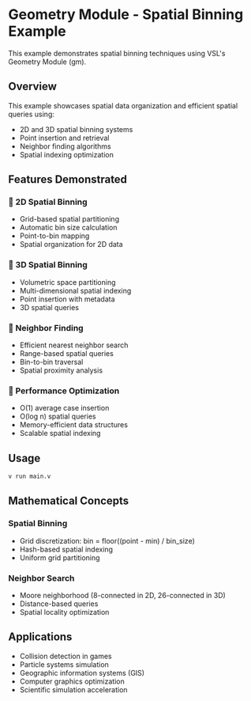 # Geometry Module - Spatial Binning Example

This example demonstrates spatial binning techniques using VSL's Geometry Module (gm).

## Overview

This example showcases spatial data organization and efficient spatial queries using:

- 2D and 3D spatial binning systems
- Point insertion and retrieval
- Neighbor finding algorithms
- Spatial indexing optimization

## Features Demonstrated

### 🔹 2D Spatial Binning

- Grid-based spatial partitioning
- Automatic bin size calculation
- Point-to-bin mapping
- Spatial organization for 2D data

### 🔹 3D Spatial Binning

- Volumetric space partitioning
- Multi-dimensional spatial indexing
- Point insertion with metadata
- 3D spatial queries

### 🔹 Neighbor Finding

- Efficient nearest neighbor search
- Range-based spatial queries
- Bin-to-bin traversal
- Spatial proximity analysis

### 🔹 Performance Optimization

- O(1) average case insertion
- O(log n) spatial queries
- Memory-efficient data structures
- Scalable spatial indexing

## Usage

```bash
v run main.v
```

## Mathematical Concepts

### Spatial Binning
- Grid discretization: bin = floor((point - min) / bin_size)
- Hash-based spatial indexing
- Uniform grid partitioning

### Neighbor Search
- Moore neighborhood (8-connected in 2D, 26-connected in 3D)
- Distance-based queries
- Spatial locality optimization

## Applications

- Collision detection in games
- Particle systems simulation
- Geographic information systems (GIS)
- Computer graphics optimization
- Scientific simulation acceleration
